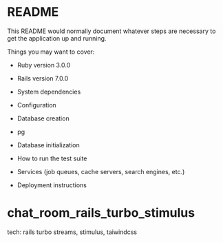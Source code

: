 # README

This README would normally document whatever steps are necessary to get the
application up and running.

Things you may want to cover:

- Ruby version 3.0.0
- Rails version 7.0.0

- System dependencies

- Configuration

- Database creation
- pg

- Database initialization

- How to run the test suite

- Services (job queues, cache servers, search engines, etc.)

- Deployment instructions

# chat_room_rails_turbo_stimulus

tech: rails turbo streams, stimulus, taiwindcss

